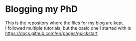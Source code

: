 # Blogging my PhD
This is the repository where the files for my blog are kept.  
I followed multiple tutorials, but the basic one I started with is https://docs.github.com/en/pages/quickstart